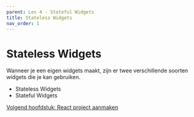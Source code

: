 ```yaml
---
parent: Les 4 - Stateful Widgets
title: Stateless Widgets
nav_order: 1
---
```


# Stateless Widgets
Wanneer je een eigen widgets maakt, zijn er twee verschillende soorten widgets die je kan gebruiken. 

* Stateless Widgets
* Stateful Widgets

[Volgend hoofdstuk: React project aanmaken](2dart)